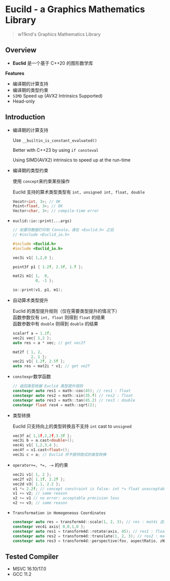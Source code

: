 # Eucild - a Graphics Mathematics Library
> w11knd's Graphics Mathematics Library

## Overview
- **Euclid** 是一个基于 C++20 的图形数学库

**Features**
- 编译期的计算支持
- 编译期的类型约束
- ```SIMD``` Speed up (AVX2 Intrinsics Supported)
- Head-only

## Introduction
- 编译期的计算支持
  
  Use ```__builtin_is_constant_evaluated()```
  
  Better with C++23 by using ```if consteval```
  
  Using SIMD(AVX2) intrinsics to speed up at the run-time

- 编译期的类型约束
  
   使用 ```concept```来约束某些操作
    
    Euclid 支持的算术类型类型有 ```int, unsigned int, float, double```
  ```c++
  Vecotr<int, 3>; // OK
  Point<float, 3>; // OK
  Vector<char, 3>; // compile-time error
  ```
- ```euclid::io::print(...args)```
  ```c++
  // 如要将数据打印到 Console，请在 <Euclid.h> 之后 
  // #include <Euclid_io.h>

  #include <Euclid.h>
  #include <Euclid_io.h>

  vec3i v1{ 1,2,0 };

  point3f p1 { 1.2f, 2.3f, 1.f };

  mat2i m1{ 1,  0,
            0, -1 };

  io::print(v1, p1, m1);

  ```


- 自动算术类型提升
    
    Euclid 的类型提升规则（仅在需要类型提升的情况下）\
    函数参数仅有 ```int, float``` 则得到 ```float``` 的结果 \
    函数参数中有 ```double``` 则得到 ```double``` 的结果

  ```c++
  scalarf a = 1.1f;
  vec2i vec{ 1,2 };
  auto res = a * vec; // get vec2f

  mat2f { 1, 2,
          2, 1 };
  vec2i v1{ 1.2f, 2.5f };
  auto res = mat2i * v1; // get ve2f
  ```

- ```constexpr```数学函数
  ```c++
  // 返回类型依据 Euclid 类型提升规则
  constexpr auto res1 = math::cos(45); // res1 : float
  constexpr auto res2 = math::sin(35.f) // res2 : float
  constexpr auto res3 = math::tan(45.2) // res3 : double
  constexpr float res4 = math::sqrt(2);
  ```

- 类型转换

    Euclid 只支持向上的类型转换且不支持 ```int``` cast to ```unsigned```
  ```c++
  vec3f a{ 1,1f,2,2f,3.3f };
  vec3i b = a.cast<double>();
  vec4i v1{ 1,2,3,4 };
  vec4f = v1.cast<float>();
  vec3i c = a; // Euclid 并不提供隐式的类型转换
  ```

- ```operator+=, *=, -=``` 的约束
  ```c++
  vec2i v1{ 1, 2 };
  vec2f v2{ 1.1f, 2.2f };
  vec2d v3{ 1.1, 2.2 };
  v1 *= 2.2f; // concept constraint is false: int *= float unacceptable precision loss
  v1 += v2; // same reason
  v2 += v1 // no error: acceptable precision loss
  v2 += v3; // same reason
  ```

- ```Transformation in Homogeneous Coordinates```
  ```c++
  constexpr auto res = transform4d::scale(1, 2, 3); // res : mat4i 这里没有必要提升类型
  constexpr vec4i axis{ 0,0,1,0 };
  constexpr auto res1 = transform4d::rotate(axis, 45); // res1 : float
  constexpr auto res2 = transform4d::translate(1, 2, 3); // res2 : mat4i same reason with res
  constexpr auto res3 = transform4d::perspective(fov, aspectRatio, zNear, zFar); // 返回类型依据 Euclid 类型提升原则
  ```
## Tested Compiler
- MSVC 16.10/17.0
- GCC 11.2
